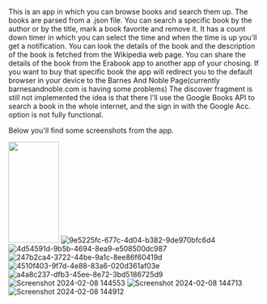 This is an app in which you can browse books and search them up. 
The books are parsed from a .json file. You can search a specific book by the author or by the title, mark a book favorite and remove it. 
It has a count down timer in which you can select the time and when the time is up you'll get a notification. 
You can look the details of the book and the description of the book is fetched from the Wikipedia web page. 
You can share the details of the book from the Erabook app to another app of your chosing. 
If you want to buy that specific book the app will redirect you to the default browser in your device to the Barnes And Noble Page(currently barnesandnoble.com is having some problems)
The discover fragment is still not implemented the idea is that there I'll use the Google Books API to search a book in the whole internet,
and the sign in with the Google Acc. option is not fully functional. 

Below you'll find some screenshots from the app.



<img src="https://github.com/florindakinandcarta/Erabook/assets/153519781/9764ae74-f368-4ba9-b116-cfc69a187f62" width="100" height="200"> ![9e5225fc-677c-4d04-b382-9de970bfc6d4](https://github.com/florindakinandcarta/Erabook/assets/153519781/9e7e1e46-b90b-45fd-9d54-88e0fea403b9)
![4d54591d-9b5b-4694-8ea9-e508500dc987](https://github.com/florindakinandcarta/Erabook/assets/153519781/1f695012-ad30-4948-95a6-18ed43a4e605) ![247b2ca4-3722-44be-9a1c-8ee86f60419d](https://github.com/florindakinandcarta/Erabook/assets/153519781/a8b6c4ce-b098-49bf-acc1-dffe2a4f6554)
![4510f403-9f7d-4e88-83a6-020d361af03e](https://github.com/florindakinandcarta/Erabook/assets/153519781/e0f091ed-d8ff-488b-bc2c-9c478766bdc1) ![a4a8c237-dfb3-45ee-8e72-3bd5186725d9](https://github.com/florindakinandcarta/Erabook/assets/153519781/39bcdcca-25e2-4c22-aed9-6ba37697341c)
![Screenshot 2024-02-08 144553](https://github.com/florindakinandcarta/Erabook/assets/153519781/e3c7f642-75b2-4f29-b8b3-2ec129faae10) ![Screenshot 2024-02-08 144713](https://github.com/florindakinandcarta/Erabook/assets/153519781/22afdda1-3a13-4858-b1e3-9f1f0814daeb)
![Screenshot 2024-02-08 144912](https://github.com/florindakinandcarta/Erabook/assets/153519781/9fc47758-237d-4c0e-bb54-92c9e98a0c07)  

